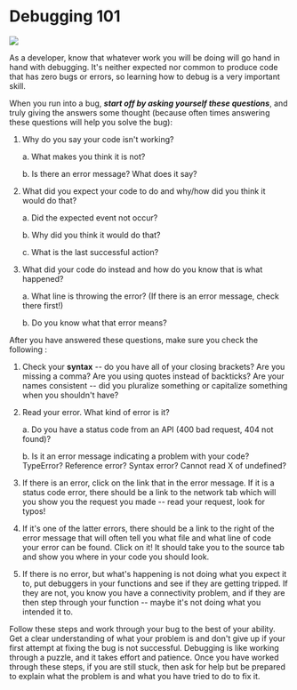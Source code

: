 # Debugging 101

![](https://bcw.blob.core.windows.net/public//9966077376362650)

As a developer, know that whatever work you will be doing will go hand in hand with debugging. It's neither expected nor common to produce code that has zero bugs or errors, so learning how to debug is a very important skill.

When you run into a bug, ***start off by asking yourself these questions***, and truly giving the answers some thought (because often times answering these questions will help you solve the bug):

1) Why do you say your code isn't working?

    a. What makes you think it is not?

    b. Is there an error message? What does it say?

2) What did you expect your code to do and why/how did you think it would do that?

    a. Did the expected event not occur?

    b. Why did you think it would do that?

    c. What is the last successful action?

3) What did your code do instead and how do you know that is what happened?

    a. What line is throwing the error? (If there is an error message, check there first!)

    b. Do you know what that error means?

After you have answered these questions, make sure you check the following :

1) Check your **syntax** -- do you have all of your closing brackets? Are you missing a comma? Are you using quotes instead of backticks? Are your names consistent -- did you pluralize something or capitalize something when you shouldn't have?

2) Read your error. What kind of error is it?

    a. Do you have a status code from an API (400 bad request, 404 not found)?

    b. Is it an error message indicating a problem with your code? TypeError? Reference error? Syntax error? Cannot read X of undefined?

3) If there is an error, click on the link that in the error message. If it is a status code error, there should be a link to the network tab which will you show you the request you made -- read your request, look for typos!

4) If it's one of the latter errors, there should be a link to the right of the error message that will often tell you what file and what line of code your error can be found. Click on it! It should take you to the source tab and show you where in your code you should look.

5) If there is no error, but what's happening is not doing what you expect it to, put debuggers in your functions and see if they are getting tripped. If they are not, you know you have a connectivity problem, and if they are then step through your function -- maybe it's not doing what you intended it to.

Follow these steps and work through your bug to the best of your ability. Get a clear understanding of what your problem is and don't give up if your first attempt at fixing the bug is not successful. Debugging is like working through a puzzle, and it takes effort and patience. Once you have worked through these steps, if you are still stuck, then ask for help but be prepared to explain what the problem is and what you have tried to do to fix it.